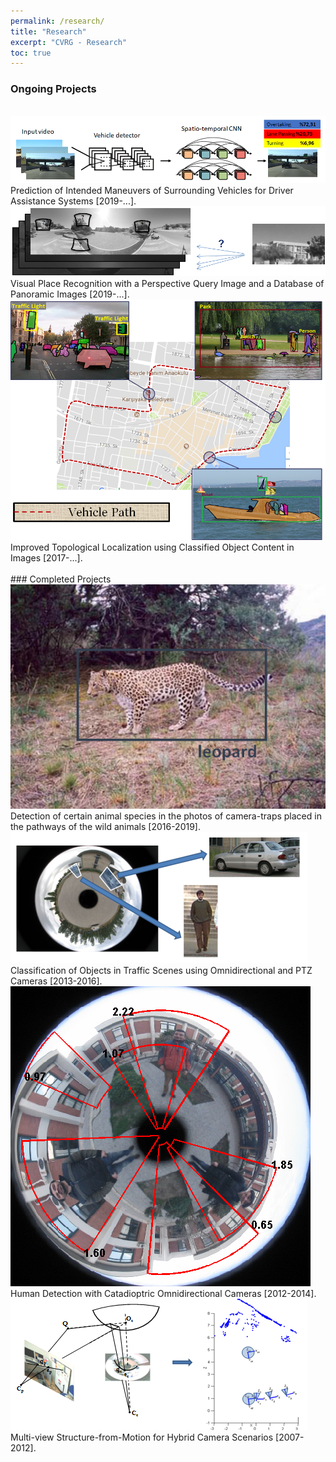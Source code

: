 ```yaml
---
permalink: /research/
title: "Research"
excerpt: "CVRG - Research"
toc: true
---
```


### Ongoing Projects
<br>

<img src="/assets/img/maneuver-prediction.png">
<br>
Prediction of Intended Maneuvers of Surrounding Vehicles for Driver Assistance Systems [2019-...].

<br>

<img src="/assets/img/visual-place-recognition.png">
<br>
Visual Place Recognition with a Perspective Query Image and a Database of Panoramic Images [2019-...].

<br>

<img src="/assets/img/localization.png">
<br>
Improved Topological Localization using Classified Object Content in Images [2017-...].

<br>
<br>
### Completed Projects
<br>

<img src="/assets/img/leopard.png">
<br>
Detection of certain animal species in the photos of camera-traps placed in the pathways of the wild animals [2016-2019].

<br>

<img src="/assets/img/omniHOG.png">
<br>
Classification of Objects in Traffic Scenes using Omnidirectional and PTZ Cameras [2013-2016].

<br>

<img src="/assets/img/proposed1-clean-thicker.png">
<br>
Human Detection with Catadioptric Omnidirectional Cameras [2012-2014].

<br>

<img src="/assets/img/multi-view.png">
<br>
Multi-view Structure-from-Motion for Hybrid Camera Scenarios [2007-2012].
<br>
